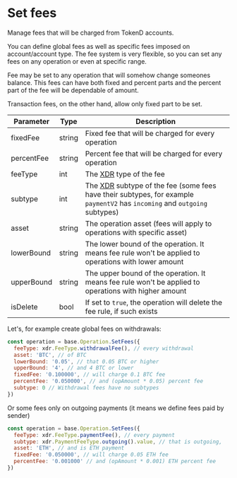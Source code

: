 # Set fees

Manage fees that will be charged from TokenD accounts.

You can define global fees as well as specific fees imposed on account/account type. The fee system is very flexible,
so you can set any fees on any operation or even at specific range.

Fee may be set to any operation that will somehow change someones balance. This fees can have both
fixed and percent parts and the percent part of the fee will be dependable of amount.

Transaction fees, on the other hand, allow only fixed part to be set. 

| Parameter    | Type   | Description           |
|--------------|--------|-----------------------|
| fixedFee     | string | Fixed fee that will be charged for every operation |
| percentFee   | string | Percent fee that will be charged for every operation |
| feeType      | int    | The [XDR][xdr] type of the fee |
| subtype      | int    | The [XDR][xdr] subtype of the fee (some fees have their subtypes, for example `paymentV2` has `incoming` and `outgoing` subtypes) |
| asset        | string | The operation asset (fees will apply to operations with specific asset) |
| lowerBound   | string | The lower bound of the operation. It means fee rule won't be applied to operations with lower amount |
| upperBound   | string | The upper bound of the operation. It means fee rule won't be applied to operations with higher amount |
| isDelete     | bool   | If set to `true`, the operation will delete the fee rule, if such exists |

Let's, for example create global fees on withdrawals:

```javascript
const operation = base.Operation.SetFees({
  feeType: xdr.FeeType.withdrawalFee(), // every withdrawal
  asset: 'BTC', // of BTC
  lowerBound: '0.05', // that 0.05 BTC or higher
  upperBound: '4', // and 4 BTC or lower
  fixedFee: '0.100000', // will charge 0.1 BTC fee
  percentFee: '0.050000', // and (opAmount * 0.05) percent fee
  subtype: 0 // Withdrawal fees have no subtypes
})
```
Or some fees only on outgoing payments (it means we define fees paid by sender)

```javascript
const operation = base.Operation.SetFees({
  feeType: xdr.FeeType.paymentFee(), // every payment
  subtype: xdr.PaymentFeeType.outgoing().value, // that is outgoing,
  asset: 'ETH', // and is ETH payment
  fixedFee: '0.050000', // will charge 0.05 ETH fee
  percentFee: '0.001000' // and (opAmount * 0.001) ETH percent fee
})
```
[xdr]: /operations/xdr_enums.md